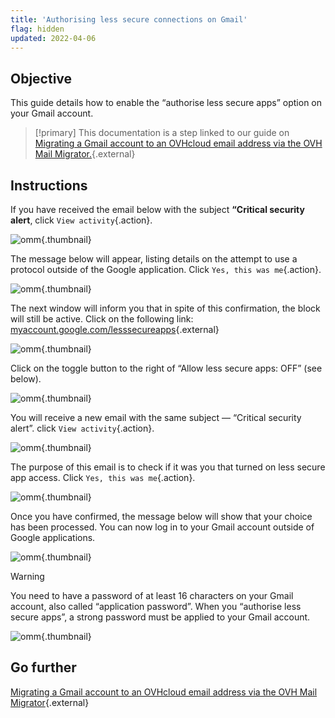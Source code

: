 ```yaml
---
title: 'Authorising less secure connections on Gmail'
flag: hidden
updated: 2022-04-06
---
```


## Objective

This guide details how to enable the “authorise less secure apps” option on your Gmail account.

> [!primary] This documentation is a step linked to our guide on
> [Migrating a Gmail account to an OVHcloud email address via the OVH Mail Migrator.](migrate_gmail_to_ovhcloud_by_omm1.){.external}

## Instructions

If you have received the email below with the subject **“Critical security alert**, click `View activity`{.action}.

![omm](OMM-gmail-security-01.png){.thumbnail}

The message below will appear, listing details on the attempt to use a protocol outside of the Google application. Click `Yes, this was me`{.action}.

![omm](OMM-gmail-security-02.png){.thumbnail}

The next window will inform you that in spite of this confirmation, the block will still be active. Click on the following link: [myaccount.google.com/lesssecureapps](https://myaccount.google.com/lesssecureapps){.external}

![omm](OMM-gmail-security-03.png){.thumbnail}

Click on the toggle button to the right of “Allow less secure apps: OFF” (see below).

![omm](OMM-gmail-security-04.png){.thumbnail}

You will receive a new email with the same subject — “Critical security alert”. click `View activity`{.action}.

![omm](OMM-gmail-security-05.png){.thumbnail}

The purpose of this email is to check if it was you that turned on less secure app access. Click `Yes, this was me`{.action}.

![omm](OMM-gmail-security-06.png){.thumbnail}

Once you have confirmed, the message below will show that your choice has been processed. You can now log in to your Gmail account outside of Google applications.

![omm](OMM-gmail-security-07.png){.thumbnail}

> [!warning]
>
> You need to have a password of at least 16 characters on your Gmail account, also called “application password”. When you “authorise less secure apps”, a strong password must be applied to your Gmail account.
>
> ![omm](OMM-gmail-security-08.png){.thumbnail}
>

## Go further

[Migrating a Gmail account to an OVHcloud email address via the OVH Mail Migrator](migrate_gmail_to_ovhcloud_by_omm1.){.external}
